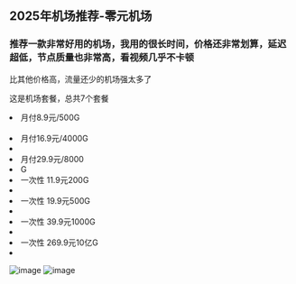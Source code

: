 ## **2025年机场推荐**-零元机场

<h3>推荐一款非常好用的机场，我用的很长时间，价格还非常划算，延迟超低，节点质量也非常高，看视频几乎不卡顿</h3>
比其他价格高，流量还少的机场强太多了

这是机场套餐，总共7个套餐<br>
<li>月付8.9元/500G</li><br>
<li>月付16.9元/4000G<li><br>
<li>月付29.9元/8000<li>G<br>
<li>一次性 11.9元200G<li><br>
<li>一次性 19.9元500G<li><br>
<li>一次性 39.9元1000G<li><br>
<li>一次性 269.9元10亿G<li><br>

![image](https://img.xxxh.de/1749117572577.png)
![image](https://img.xxxh.de/1749117780615.png)
